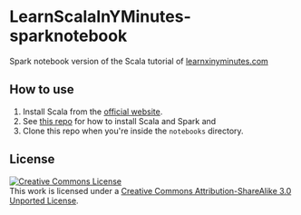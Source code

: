 # LearnScalaInYMinutes-sparknotebook
Spark notebook version of the Scala tutorial of [learnxinyminutes.com](https://learnxinyminutes.com)

## How to use

1. Install Scala from the [official website](http://www.scala-lang.org/).
2. See [this repo](https://github.com/andypetrella/spark-notebook) for how to install Scala and Spark and
3. Clone this repo when you're inside the `notebooks` directory.

## License
<a rel="license" href="http://creativecommons.org/licenses/by-sa/3.0/"><img alt="Creative Commons License" style="border-width:0" src="https://i.creativecommons.org/l/by-sa/3.0/88x31.png" /></a><br />This work is licensed under a <a rel="license" href="http://creativecommons.org/licenses/by-sa/3.0/">Creative Commons Attribution-ShareAlike 3.0 Unported License</a>.
